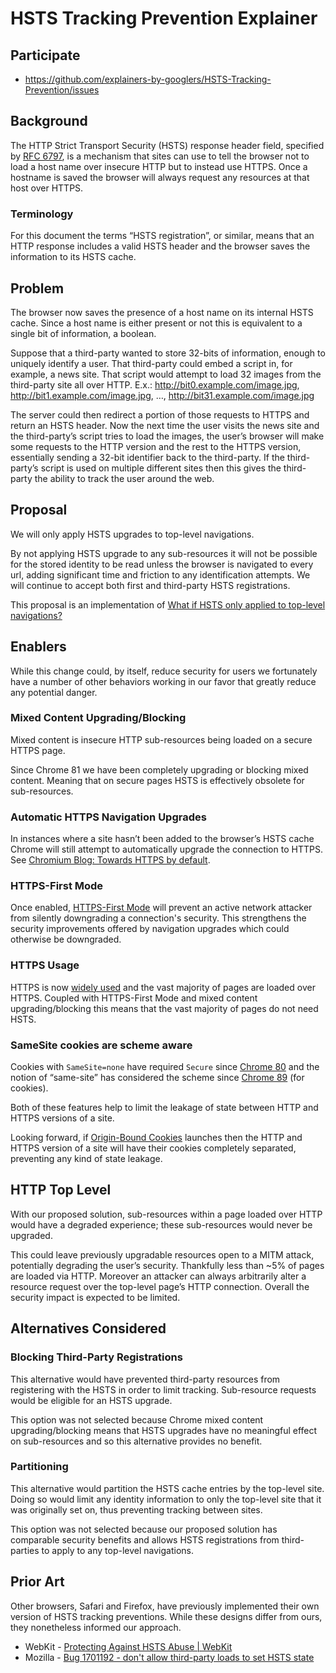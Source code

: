 # HSTS Tracking Prevention Explainer

## Participate
- https://github.com/explainers-by-googlers/HSTS-Tracking-Prevention/issues

## Background

The HTTP Strict Transport Security (HSTS) response header field, specified by [RFC 6797](https://datatracker.ietf.org/doc/html/rfc6797), is a mechanism that sites can use to tell the browser not to load a host name over insecure HTTP but to instead use HTTPS. Once a hostname is saved the browser will always request any resources at that host over HTTPS.

### Terminology
For this document the terms “HSTS registration”, or similar, means that an HTTP response includes a valid HSTS header and the browser saves the information to its HSTS cache.

## Problem

The browser now saves the presence of a host name on its internal HSTS cache. Since a host name is either present or not this is equivalent to a single bit of information, a boolean. 

Suppose that a third-party wanted to store 32-bits of information, enough to uniquely identify a user. That third-party could embed a script in, for example, a news site. That script would attempt to load 32 images from the third-party site all over HTTP.
E.x.: http://bit0.example.com/image.jpg, http://bit1.example.com/image.jpg, …, http://bit31.example.com/image.jpg

The server could then redirect a portion of those requests to HTTPS and return an HSTS header. Now the next time the user visits the news site and the third-party’s script tries to load the images, the user’s browser will make some requests to the HTTP version and the rest to the HTTPS version, essentially sending a 32-bit identifier back to the third-party. If the third-party’s script is used on multiple different sites then this gives the third-party the ability to track the user around the web.

## Proposal

We will only apply HSTS upgrades to top-level navigations.

By not applying HSTS upgrade to any sub-resources it will not be possible for the stored identity to be read unless the browser is navigated to every url, adding significant time and friction to any identification attempts. We will continue to accept both first and third-party HSTS registrations.

This proposal is an implementation of [What if HSTS only applied to top-level navigations?](https://github.com/mikewest/strict-navigation-security) 

## Enablers

While this change could, by itself, reduce security for users we fortunately have a number of other behaviors working in our favor that greatly reduce any potential danger.

### Mixed Content Upgrading/Blocking

Mixed content is insecure HTTP sub-resources being loaded on a secure HTTPS page.

Since Chrome 81 we have been completely upgrading or blocking mixed content. Meaning that on secure pages HSTS is effectively obsolete for sub-resources.

### Automatic HTTPS Navigation Upgrades

In instances where a site hasn’t been added to the browser’s HSTS cache Chrome will still attempt to automatically upgrade the connection to HTTPS. See [Chromium Blog: Towards HTTPS by default](https://blog.chromium.org/2023/08/towards-https-by-default.html).

### HTTPS-First Mode

Once enabled, [HTTPS-First Mode](https://blog.chromium.org/2023/08/towards-https-by-default.html) will prevent an active network attacker from silently downgrading a connection's security. This strengthens the security improvements offered by navigation upgrades which could otherwise be downgraded.

### HTTPS Usage

HTTPS is now [widely used](https://transparencyreport.google.com/https/overview?hl=en) and the vast majority of pages are loaded over HTTPS. Coupled with HTTPS-First Mode and mixed content upgrading/blocking this means that the vast majority of pages do not need HSTS. 

### SameSite cookies are scheme aware

Cookies with `SameSite=none` have required `Secure` since [Chrome 80](https://developers.google.com/search/blog/2020/01/get-ready-for-new-samesitenone-secure#chrome-enforcement-starting-in-february-2020) and the notion of “same-site” has considered the scheme since [Chrome 89](https://chromestatus.com/feature/5096179480133632) (for cookies).

Both of these features help to limit the leakage of state between HTTP and HTTPS versions of a site.

Looking forward, if [Origin-Bound Cookies](https://chromestatus.com/feature/4945698250293248) launches then the HTTP and HTTPS version of a site will have their cookies completely separated, preventing any kind of state leakage.

## HTTP Top Level

With our proposed solution, sub-resources within a page loaded over HTTP would have a degraded experience; these sub-resources would never be upgraded.

This could leave previously upgradable resources open to a MITM attack, potentially degrading the user’s security. Thankfully less than ~5% of pages are loaded via HTTP. Moreover an attacker can always arbitrarily alter a resource request over the top-level page’s HTTP connection. Overall the security impact is expected to be limited.


## Alternatives Considered 
### Blocking Third-Party Registrations

This alternative would have prevented third-party resources from registering with the HSTS in order to limit tracking. Sub-resource requests would be eligible for an HSTS upgrade.

This option was not selected because Chrome mixed content upgrading/blocking means that HSTS upgrades have no meaningful effect on sub-resources and so this alternative provides no benefit.

### Partitioning

This alternative would partition the HSTS cache entries by the top-level site. Doing so would limit any identity information to only the top-level site that it was originally set on, thus preventing tracking between sites.

This option was not selected because our proposed solution has comparable security benefits and allows HSTS registrations from third-parties to apply to any top-level navigations.

## Prior Art

Other browsers, Safari and Firefox, have previously implemented their own version of HSTS tracking preventions. While these designs differ from ours, they nonetheless informed our approach.
 
* WebKit - [Protecting Against HSTS Abuse | WebKit](https://webkit.org/blog/8146/protecting-against-hsts-abuse/)
* Mozilla - [Bug 1701192 - don't allow third-party loads to set HSTS state](https://bugzilla.mozilla.org/show_bug.cgi?id=1701192) 

